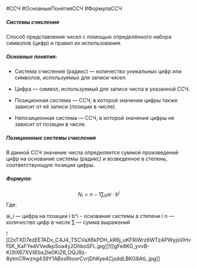 #ССЧ #ОсновныеПонятияССЧ #ФормулаССЧ 
##### Системы счисления

Cпособ представления чисел с помощью определённого набора символов (цифр) и правил их использования.
##### Основные понятия:

- Система счисления (радикс) — количество уникальных цифр или символов, используемых для записи чисел.

- Цифра — символ, используемый для записи числа в указанной ССЧ.

- Позиционная система — ССЧ, в которой значение цифры также зависит от её записи (позиции в числе).

- Непозиционная система — ССЧ, в которой значение цифры не зависит от позиции в числе.
##### Позиционные системы счисления

В данной CCЧ значение числа определяется суммой произведений цифр на основание системы (радикс) и возведенное в степень, соответствующую позиции цифры.
##### Формула:

$$ N_i​=n-1∑_0​ai​⋅b^i $$
Где:

ai_i — цифра на позиции i
b^i - основание системы в степени i
n — количество цифр в числе
∑ — сумма выражений 


​![[2xTXD7ezEE7ADx_C4J4_TSCVaX6kPDH_kR6j_uKFRiWrz6WTzAPWyjsVlHvfSK_KaFYedVVedkp5oa4y2OhboSFL.jpg]]![[gFe8KG_yvvB-Ki3tX67XViIEbs2Ie0KiZ6_OQJ9z-8ytmCRwzng439Y1ABxsRtoorCvrjDhKye4CjsddLBKG8AtL.jpg]]
